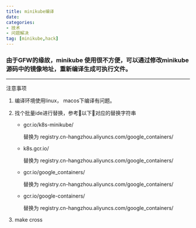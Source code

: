 ```yaml
---
title: minikube编译
date: 
categories: 
- 技术
- 问题解决
tag: [minikube,hack]
---
```

### 由于GFW的缘故，minikube 使用很不方便，可以通过修改minikube源码中的镜像地址，重新编译生成可执行文件。
---
注意事项

1. 编译环境使用linux，  macos下编译有问题。

2. 找个批量ide进行替换，参考以下对应的替换字符串

    -  gcr.io/k8s-minikube/ 

        替换为  registry.cn-hangzhou.aliyuncs.com/google_containers/
    - k8s.gcr.io/

        替换为  registry.cn-hangzhou.aliyuncs.com/google_containers/

    - gcr.io/google_containers/

        替换为  registry.cn-hangzhou.aliyuncs.com/google_containers/

    - gcr.io/google-containers/

        替换为  registry.cn-hangzhou.aliyuncs.com/google_containers/

3. make cross